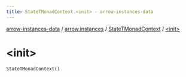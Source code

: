 ```yaml
---
title: StateTMonadContext.<init> - arrow-instances-data
---
```


[arrow-instances-data](../../index.html) / [arrow.instances](../index.html) / [StateTMonadContext](index.html) / [&lt;init&gt;](./-init-.html)

# &lt;init&gt;

`StateTMonadContext()`